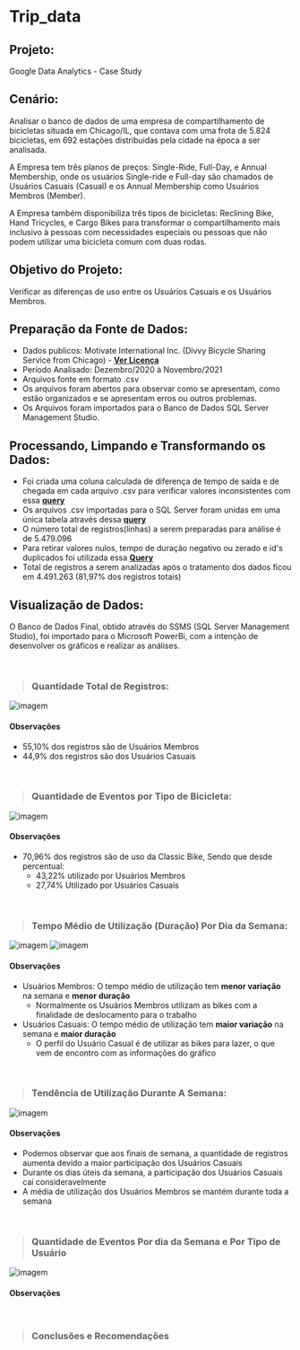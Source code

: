 # Trip_data
## Projeto:
Google Data Analytics - Case Study

## Cenário: 
Analisar o banco de dados de uma empresa de compartilhamento de bicicletas situada em Chicago/IL, que contava com uma frota de 5.824 bicicletas, em 692 estações distribuidas pela cidade na época a ser analisada.

A Empresa tem três planos de preços: Single-Ride, Full-Day, e Annual Membership, onde os usuários Single-ride e Full-day são chamados de Usuários Casuais (Casual) e os Annual Membership como Usuários Membros (Member).

A Empresa também disponibiliza três tipos de bicicletas: Reclining Bike, Hand Tricycles, e Cargo Bikes para transformar o compartilhamento mais inclusivo à pessoas com necessidades especiais ou pessoas que não podem utilizar uma bicicleta comum com duas rodas.

## Objetivo do Projeto:
Verificar as diferenças de uso entre os Usuários Casuais e os Usuários Membros.

## Preparação da Fonte de Dados:
- Dados publicos: Motivate International Inc. (Divvy Bicycle Sharing Service from Chicago) - [**Ver Licença**](https://www.divvybikes.com/data-license-agreement)
- Período Analisado: Dezembro/2020 à Novembro/2021
- Arquivos fonte em formato .csv
- Os arquivos foram abertos para observar como se apresentam, como estão organizados e se apresentam erros ou outros problemas.
- Os Arquivos foram importados para o Banco de Dados SQL Server Management Studio.

## Processando, Limpando e Transformando os Dados:
- Foi criada uma coluna calculada de diferença de tempo de saída e de chegada em cada arquivo .csv para verificar valores inconsistentes com essa [**query**](Query_Add_Column)
- Os arquivos .csv importadas para o SQL Server foram unidas em uma única tabela através dessa [**query**](Query_Union_ALL)
- O número total de registros(linhas) a serem preparadas para análise é de 5.479.096
- Para retirar valores nulos, tempo de duração negativo ou zerado e id's duplicados foi utilizada essa [**Query**](Query_Cleaning_Data) 
- Total de registros a serem analizadas após o tratamento dos dados ficou em 4.491.263 (81,97% dos registros totais)

## Visualização de Dados:
O Banco de Dados Final, obtido através do SSMS (SQL Server Management Studio), foi importado para o Microsoft PowerBi, com a intenção de desenvolver os gráficos e realizar as análises.

<p>  <br>
  </p>
  
>### Quantidade Total de Registros:

![**imagem**](Qtd_Registros.png)


#### Observações
+ 55,10% dos registros são de Usuários Membros
+ 44,9% dos registros são dos Usuários Casuais

<p>  <br>
  </p>
 
>### Quantidade de Eventos por Tipo de Bicicleta:

![**imagem**](Qtd_Registros_Tipo_Bike.png)


#### Observações
- 70,96% dos registros são de uso da Classic Bike, Sendo que desde percentual: 
   - 43,22% utilizado por Usuários Membros
   - 27,74% Utilizado por Usuários Casuais

<p>  <br>
  </p>
 
>### Tempo Médio de Utilização (Duração) Por Dia da Semana:

![**imagem**](Media_Tempo_Dia_Semana.png)
![**imagem**](Media_Tempo_Dia_Semana_Tipo_Bike.png)


#### Observações
- Usuários Membros: O tempo médio de utilização tem **menor variação** na semana e **menor duração**
   - Normalmente os Usuários Membros utilizam as bikes com a finalidade de deslocamento para o trabalho
- Usuários Casuais: O tempo médio de utilização tem **maior variação** na semana e **maior duração**
   - O perfil do Usuário Casual é de utilizar as bikes para lazer, o que vem de encontro com as informações do gráfico

<p>  <br>
  </p>
 
>### Tendência de Utilização Durante A Semana:

![**imagem**](Qtd_Registros_Dia_Semana.png)


#### Observações
- Podemos observar que aos finais de semana, a quantidade de registros aumenta devido a maior participação dos Usuários Casuais
- Durante os dias úteis da semana, a participação dos Usuários Casuais cai consideravelmente
- A média de utilização dos Usuários Membros se mantém durante toda a semana

<p>  <br>
  </p>
 
>### Quantidade de Eventos Por dia da Semana e Por Tipo de Usuário

![**imagem**](Qtd_Registros_Mes.png)


#### Observações

<p>  <br>
  </p>
  
>### Conclusões e Recomendações
 
